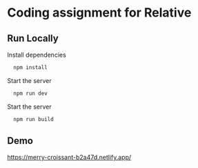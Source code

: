 
# Coding assignment for Relative




## Run Locally

Install dependencies

```bash
  npm install
```

Start the server

```bash
  npm run dev
```

Start the server

```bash
  npm run build
```


## Demo

https://merry-croissant-b2a47d.netlify.app/